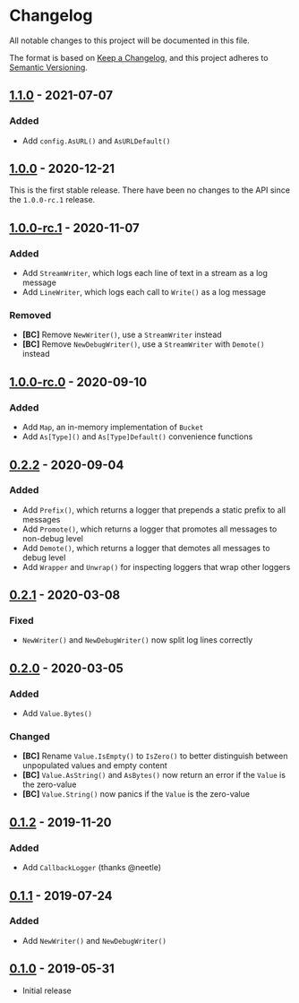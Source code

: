 # Changelog

All notable changes to this project will be documented in this file.

The format is based on [Keep a Changelog], and this project adheres to
[Semantic Versioning].

<!-- references -->
[Keep a Changelog]: https://keepachangelog.com/en/1.0.0/
[Semantic Versioning]: https://semver.org/spec/v2.0.0.html

## [1.1.0] - 2021-07-07

### Added

- Add `config.AsURL()` and `AsURLDefault()`

## [1.0.0] - 2020-12-21

This is the first stable release. There have been no changes to the API since
the `1.0.0-rc.1` release.

## [1.0.0-rc.1] - 2020-11-07

### Added

- Add `StreamWriter`, which logs each line of text in a stream as a log message
- Add `LineWriter`, which logs each call to `Write()` as a log message

### Removed

- **[BC]** Remove `NewWriter()`, use a `StreamWriter` instead
- **[BC]** Remove `NewDebugWriter()`, use a `StreamWriter` with `Demote()` instead

## [1.0.0-rc.0] - 2020-09-10

### Added

- Add `Map`, an in-memory implementation of `Bucket`
- Add `As[Type]()` and `As[Type]Default()` convenience functions

## [0.2.2] - 2020-09-04

### Added

- Add `Prefix()`, which returns a logger that prepends a static prefix to all messages
- Add `Promote()`, which returns a logger that promotes all messages to non-debug level
- Add `Demote()`, which returns a logger that demotes all messages to debug level
- Add `Wrapper` and `Unwrap()` for inspecting loggers that wrap other loggers

## [0.2.1] - 2020-03-08

### Fixed

- `NewWriter()` and `NewDebugWriter()` now split log lines correctly

## [0.2.0] - 2020-03-05

### Added

- Add `Value.Bytes()`

### Changed

- **[BC]** Rename `Value.IsEmpty()` to `IsZero()` to better distinguish between unpopulated values and empty content
- **[BC]** `Value.AsString()` and `AsBytes()` now return an error if the `Value` is the zero-value
- **[BC]** `Value.String()` now panics if the `Value` is the zero-value

## [0.1.2] - 2019-11-20

### Added

- Add `CallbackLogger` (thanks @neetle)

## [0.1.1] - 2019-07-24

### Added

- Add `NewWriter()` and `NewDebugWriter()`

## [0.1.0] - 2019-05-31

- Initial release

<!-- references -->
[Unreleased]: https://github.com/dogmatiq/dogma
[0.1.0]: https://github.com/dogmatiq/dogma/releases/tag/v0.1.0
[0.1.1]: https://github.com/dogmatiq/dogma/releases/tag/v0.1.1
[0.1.2]: https://github.com/dogmatiq/dogma/releases/tag/v0.1.2
[0.2.0]: https://github.com/dogmatiq/dogma/releases/tag/v0.2.0
[0.2.1]: https://github.com/dogmatiq/dogma/releases/tag/v0.2.1
[0.2.2]: https://github.com/dogmatiq/dogma/releases/tag/v0.2.2
[1.0.0-rc.0]: https://github.com/dogmatiq/dogma/releases/tag/v1.0.0-rc.0
[1.0.0-rc.1]: https://github.com/dogmatiq/dogma/releases/tag/v1.0.0-rc.1
[1.0.0]: https://github.com/dogmatiq/dogma/releases/tag/v1.0.0
[1.1.0]: https://github.com/dogmatiq/dogma/releases/tag/v1.1.0

<!-- version template
## [0.0.1] - YYYY-MM-DD

### Added
### Changed
### Deprecated
### Removed
### Fixed
### Security
-->
